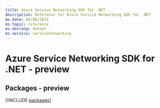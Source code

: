 ```yaml
---
title: Azure Service Networking SDK for .NET
description: Reference for Azure Service Networking SDK for .NET
ms.date: 03/08/2024
ms.topic: reference
ms.devlang: dotnet
ms.service: servicenetworking
---
```

# Azure Service Networking SDK for .NET - preview
## Packages - preview
[!INCLUDE [packages](service-networking-index.md)]